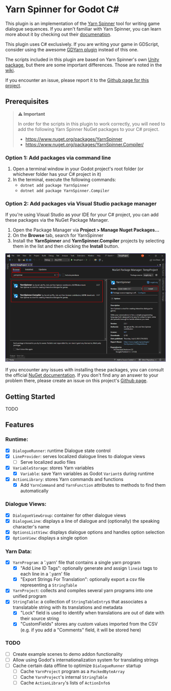 # Yarn Spinner for Godot C#

This plugin is an implementation of the [Yarn Spinner](https://yarnspinner.dev/) tool for writing game dialogue sequences. If you aren't familiar with Yarn Spinner, you can learn more about it by checking out their [documenation](https://docs.yarnspinner.dev/).

This plugin uses C# exclusively. If you are writing your game in GDScript, consider using the awesome [GDYarn plugin](https://godotengine.org/asset-library/asset/747) instead of this one.

The scripts included in this plugin are based on Yarn Spinner's own [Unity package](https://github.com/YarnSpinnerTool/YarnSpinner-Unity), but there are some important differences. Those are noted in the [wiki](https://github.com/tjmclain/YarnSpinner-GodotSharp/wiki/Getting-Started).

If you encounter an issue, please report it to the [Github page for this project](https://github.com/tjmclain/YarnSpinner-GodotSharp).

## Prerequisites

> **⚠️ Important**
>
> In order for the scripts in this plugin to work correctly, you will need to add the following Yarn Spinner NuGet packages to your C# project.
>
> - https://www.nuget.org/packages/YarnSpinner
> - https://www.nuget.org/packages/YarnSpinner.Compiler/

### Option 1: Add packages via command line

1. Open a terminal window in your Godot project's root folder (or whichever folder has your C# project in it)
2. In the terminal, execute the following commands:
   - `dotnet add package YarnSpinner`
   - `dotnet add package YarnSpinner.Compiler`

### Option 2: Add packages via Visual Studio package manager

If you're using Visual Studio as your IDE for your C# project, you can add these packages via the NuGet Package Manager.

1. Open the Package Manager via **Project > Manage Nuget Packages...**
2. On the **Browse** tab, search for YarnSpinner
3. Install the **YarnSpinner** and **YarnSpinner.Compiler** projects by selecting them in the list and then clicking the **Install** button.

![NuGet Package Manager](./addons/yarnspinner_godot/.screenshots/vs_nuget_package_manager_highlights.png)

If you encounter any issues with installing these packages, you can consult the official [NuGet documentation](https://learn.microsoft.com/en-gb/nuget/what-is-nuget). If you don't find any an answer to your problem there, please create an issue on this project's [Github page](https://github.com/tjmclain/YarnSpinner-GodotSharp/issues).

## Getting Started

TODO

## Features

### Runtime:

- [x] `DialogueRunner`: runtime Dialogue state control
- [x] `LineProvider`: serves localized dialogue lines to dialogue views
  - [ ] Serve localized audio files
- [x] `VariableStorage`: stores Yarn variables
  - [x] `Variable`: save Yarn variables as Godot `Variant`s during runtime
- [x] `ActionLibrary`: stores Yarn commands and functions
  - [x] Add `YarnCommand` and `YarnFunction` attributes to methods to find them automatically

### Dialogue Views:

- [x] `DialogueViewGroup`: container for other dialogue views
- [x] `DialogueLine`: displays a line of dialogue and (optionally) the speaking character's name
- [x] `OptionsListView`: displays dialogue options and handles option selection
- [x] `OptionView`: displays a single option

### Yarn Data:

- [x] `YarnProgram`: a '.yarn' file that contains a single yarn program
  - [x] "Add Line ID Tags": optionally generate and assign `lineid` tags to each line in a '.yarn' file
  - [x] "Export Strings For Translation": optionally export a csv file representing a `StringTable`
- [x] `YarnProject`: collects and compiles several yarn programs into one unified program
- [x] `StringTable`: a collection of `StringTableEntry`s that associates a translatable string with its translations and metadata
  - [x] "Lock" field is used to identify when translations are out of date with their source string
  - [x] "CustomFields" stores any custom values imported from the CSV (e.g. if you add a "Comments" field, it will be stored here)

### TODO

- [ ] Create example scenes to demo addon functionality
- [ ] Allow using Godot's internationalization system for translating strings
- [ ] Cache certain data offline to optimize `DialogueRunner` startup
  - [ ] Cache `YarnProject` program as a `PackedByteArray`
  - [ ] Cache `YarnProject`'s internal `StringTable`
  - [ ] Cache `ActionLibrary`'s lists of `ActionInfo`s
